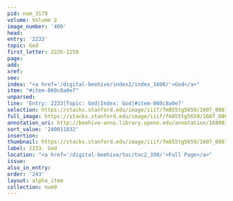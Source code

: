 ```yaml
---
pid: num_3179
volume: Volume 2
image_number: '400'
head:
entry: '2233'
topic: God
first_letter: 2226-2250
page:
add:
xref:
see:
index: "<a href='/digital-beehive/index2/index_1608/'>God</a>"
item: "#item-060c8a0e7"
unparsed:
line: 'Entry: 2233|Topic: God|Index: God|#item-060c8a0e7'
selection: https://stacks.stanford.edu/image/iiif/fm855tg5659/1607_0867/819,1832,2878,340/full/0/default.jpg
full_image: https://stacks.stanford.edu/image/iiif/fm855tg5659/1607_0867/full/full/0/default.jpg
annotation_uri: http://beehive-anno.library.upenn.edu/annotation/1680019184118
sort_value: '240011832'
insertion:
thumbnail: https://stacks.stanford.edu/image/iiif/fm855tg5659/1607_0867/819,1832,600,180/250,/0/default.jpg
label: 2233. God
location: "<a href='/digital-beehive/toc/toc2_390/'>Full Page</a>"
issue:
also_in_entry:
order: '243'
layout: alpha_item
collection: num9
---
```

